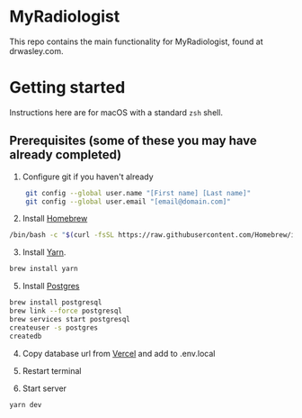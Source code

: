 # MyRadiologist

This repo contains the main functionality for MyRadiologist, found at drwasley.com.

# Getting started

Instructions here are for macOS with a standard `zsh` shell.

## Prerequisites (some of these you may have already completed)

1. Configure git if you haven't already

```zsh
    git config --global user.name "[First name] [Last name]"
    git config --global user.email "[email@domain.com]"
```

2. Install [Homebrew](http://brew.sh)

```zsh
/bin/bash -c "$(curl -fsSL https://raw.githubusercontent.com/Homebrew/install/HEAD/install.sh)"
```

3. Install [Yarn](https://yarnpkg.com/en/docs/install#mac-tab).

```zsh
brew install yarn
```

5. Install [Postgres](https://www.postgresql.org)

```zsh
brew install postgresql
brew link --force postgresql
brew services start postgresql
createuser -s postgres
createdb
```

4. Copy database url from [Vercel](https://vercel.com/) and add to .env.local

5. Restart terminal

6. Start server

```zsh
yarn dev
```
